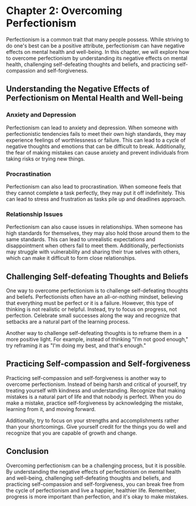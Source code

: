Chapter 2: Overcoming Perfectionism
===================================

Perfectionism is a common trait that many people possess. While striving to do one's best can be a positive attribute, perfectionism can have negative effects on mental health and well-being. In this chapter, we will explore how to overcome perfectionism by understanding its negative effects on mental health, challenging self-defeating thoughts and beliefs, and practicing self-compassion and self-forgiveness.

Understanding the Negative Effects of Perfectionism on Mental Health and Well-being
-----------------------------------------------------------------------------------

### Anxiety and Depression

Perfectionism can lead to anxiety and depression. When someone with perfectionistic tendencies fails to meet their own high standards, they may experience feelings of worthlessness or failure. This can lead to a cycle of negative thoughts and emotions that can be difficult to break. Additionally, the fear of making mistakes can cause anxiety and prevent individuals from taking risks or trying new things.

### Procrastination

Perfectionism can also lead to procrastination. When someone feels that they cannot complete a task perfectly, they may put it off indefinitely. This can lead to stress and frustration as tasks pile up and deadlines approach.

### Relationship Issues

Perfectionism can also cause issues in relationships. When someone has high standards for themselves, they may also hold those around them to the same standards. This can lead to unrealistic expectations and disappointment when others fail to meet them. Additionally, perfectionists may struggle with vulnerability and sharing their true selves with others, which can make it difficult to form close relationships.

Challenging Self-defeating Thoughts and Beliefs
-----------------------------------------------

One way to overcome perfectionism is to challenge self-defeating thoughts and beliefs. Perfectionists often have an all-or-nothing mindset, believing that everything must be perfect or it is a failure. However, this type of thinking is not realistic or helpful. Instead, try to focus on progress, not perfection. Celebrate small successes along the way and recognize that setbacks are a natural part of the learning process.

Another way to challenge self-defeating thoughts is to reframe them in a more positive light. For example, instead of thinking "I'm not good enough," try reframing it as "I'm doing my best, and that's enough."

Practicing Self-compassion and Self-forgiveness
-----------------------------------------------

Practicing self-compassion and self-forgiveness is another way to overcome perfectionism. Instead of being harsh and critical of yourself, try treating yourself with kindness and understanding. Recognize that making mistakes is a natural part of life and that nobody is perfect. When you do make a mistake, practice self-forgiveness by acknowledging the mistake, learning from it, and moving forward.

Additionally, try to focus on your strengths and accomplishments rather than your shortcomings. Give yourself credit for the things you do well and recognize that you are capable of growth and change.

Conclusion
----------

Overcoming perfectionism can be a challenging process, but it is possible. By understanding the negative effects of perfectionism on mental health and well-being, challenging self-defeating thoughts and beliefs, and practicing self-compassion and self-forgiveness, you can break free from the cycle of perfectionism and live a happier, healthier life. Remember, progress is more important than perfection, and it's okay to make mistakes.
